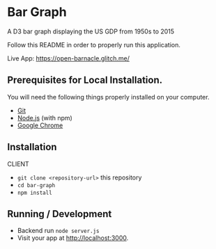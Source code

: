 # Bar Graph

A D3 bar graph displaying the US GDP from 1950s to 2015

Follow this README in order to properly run this application.

Live App: https://open-barnacle.glitch.me/

## Prerequisites for Local Installation.

You will need the following things properly installed on your computer.

- [Git](https://git-scm.com/)
- [Node.js](https://nodejs.org/) (with npm)
- [Google Chrome](https://google.com/chrome/)

## Installation

CLIENT

- `git clone <repository-url>` this repository
- `cd bar-graph`
- `npm install`

## Running / Development

- Backend run `node server.js`
- Visit your app at [http://localhost:3000](http://localhost:3000).
